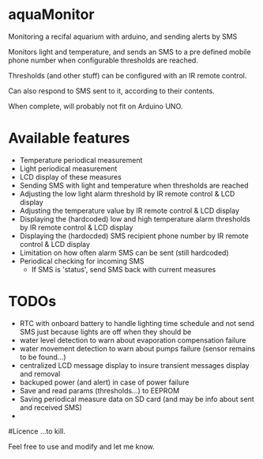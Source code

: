 # aquaMonitor
Monitoring a recifal aquarium with arduino, and sending alerts by SMS

Monitors light and temperature, and sends an SMS to a pre defined mobile phone number when configurable thresholds are reached.

Thresholds (and other stuff) can be configured with an IR remote control.

Can also respond to SMS sent to it, according to their contents.


When complete, will probably not fit on Arduino UNO.

# Available features
* Temperature periodical measurement
* Light periodical measurement
* LCD display of these measures
* Sending SMS with light and temperature when thresholds are reached
* Adjusting the low light alarm threshold by IR remote control & LCD display
* Adjusting the temperature value by IR remote control & LCD display
* Displaying the (hardcoded) low and high temperature alarm thresholds by IR remote control & LCD display
* Displaying the (hardocded) SMS recipient phone number by IR remote control & LCD display
* Limitation on how often alarm SMS can be sent (still hardcoded)
* Periodical checking for incoming SMS
  * If SMS is 'status', send SMS back with current measures


# TODOs
* RTC with onboard battery to handle lighting time schedule and not send SMS just because lights are off when they should be
* water level detection to warn about evaporation compensation failure
* water movement detection to warn about pumps failure (sensor remains to be found...) 
* centralized LCD message display to insure transient messages display and removal
* backuped power (and alert) in case of power failure
* Save and read params (thresholds...) to EEPROM
* Saving periodical measure data on SD card (and may be info about sent and received SMS)
* 

#Licence
...to kill.

Feel free to use and modify and let me know.
